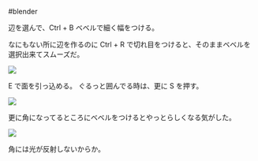 #blender 


辺を選んで、Ctrl + B ベベルで細く幅をつける。

なにもない所に辺を作るのに Ctrl + R で切れ目をつけると、そのままベベルを選択出来てスムーズだ。

![](image-kmyh5qcu.png)

E で面を引っ込める。
ぐるっと囲んでる時は、更に S を押す。

![](image-kmyh669h.png)

更に角になってるところにベベルをつけるとやっとらしくなる気がした。

![](image-kmyh6mge.png)

角には光が反射しないからか。

